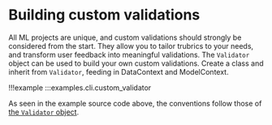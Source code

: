 # Building custom validations
All ML projects are unique, and custom validations should strongly be considered from the start. They
allow you to tailor trubrics to your needs, and transform user feedback into meaningful validations.
The `Validator` object can be used to build your own custom validations. Create a class and inherit from
`Validator`, feeding in DataContext and ModelContext.

!!!example
    :::examples.cli.custom_validator

As seen in the example source code above, the conventions follow those of [the `Validator` object](validator_object.md).
